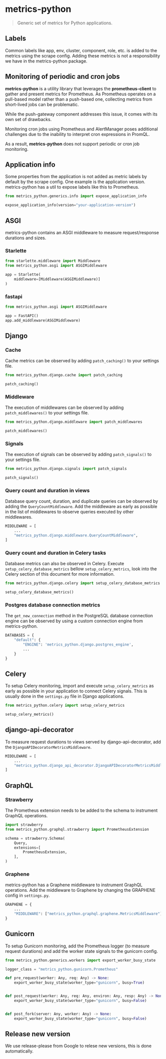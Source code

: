 # metrics-python

> Generic set of metrics for Python applications.

## Labels

Common labels like app, env, cluster, component, role, etc. is added to the
metrics using the scrape config. Adding these metrics is not a responsibility we
have in the metrics-python package.

## Monitoring of periodic and cron jobs

**metrics-python** is a utility library that leverages the **prometheus-client** to gather and present metrics for Prometheus. As Prometheus operates on a pull-based model rather than a push-based one, collecting metrics from short-lived jobs can be problematic.

While the push-gateway component addresses this issue, it comes with its own set of drawbacks.

Monitoring cron jobs using Prometheus and AlertManager poses additional challenges due to the inability to interpret cron expressions in PromQL.

As a result, **metrics-python** does not support periodic or cron job monitoring.

## Application info

Some properties from the application is not added as metric labels by default by
the scrape config. One example is the application version. metrics-python has a
util to expose labels like this to Prometheus.

```python
from metrics_python.generics.info import expose_application_info

expose_application_info(version="your-application-version")
```

## ASGI

metrics-python contains an ASGI middleware to measure request/response durations and sizes.

### Starlette

```python
from starlette.middleware import Middleware
from metrics_python.asgi import ASGIMiddleware

app = Starlette(
    middleware=[Middleware(ASGIMiddleware)]
)
```

### fastapi

```python
from metrics_python.asgi import ASGIMiddleware

app = FastAPI()
app.add_middleware(ASGIMiddleware)
```

## Django

### Cache

Cache metrics can be observed by adding `patch_caching()` to your settings file.

```python
from metrics_python.django.cache import patch_caching

patch_caching()
```

### Middleware

The execution of middlewares can be observed by adding `patch_middlewares()` to your settings file.

```python
from metrics_python.django.middleware import patch_middlewares

patch_middlewares()
```

### Signals

The execution of signals can be observed by adding `patch_signals()` to your settings file.

```python
from metrics_python.django.signals import patch_signals

patch_signals()
```

### Query count and duration in views

Database query count, duration, and duplicate queries can be observed
by adding the `QueryCountMiddleware`. Add the middleware as early as
possible in the list of middlewares to observe queries executed by
other middlewares.

```python
MIDDLEWARE = [
    ...
    "metrics_python.django.middleware.QueryCountMiddleware",
]
```

### Query count and duration in Celery tasks

Database metrics can also be observed in Celery. Execute
`setup_celery_database_metrics` bellow `setup_celery_metrics`,
look into the Celery section of this document for more information.

```python
from metrics_python.django.celery import setup_celery_database_metrics

setup_celery_database_metrics()
```

### Postgres database connection metrics

The `get_new_connection` method in the PostgreSQL database connection
engine can be observed by using a custom connection engine from
metrics-python.

```python
DATABASES = {
    "default": {
        "ENGINE": 'metrics_python.django.postgres_engine',
        ...
    }
}
```

## Celery

To setup Celery monitoring, import and execute `setup_celery_metrics` as early
as possible in your application to connect Celery signals. This is usually done
in the `settings.py` file in Django applications.

```python
from metrics_python.celery import setup_celery_metrics

setup_celery_metrics()
```

## django-api-decorator

To measure request durations to views served by django-api-decorator, add the `DjangoAPIDecoratorMetricsMiddleware`.

```python
MIDDLEWARE = [
    ...
    "metrics_python.django_api_decorator.DjangoAPIDecoratorMetricsMiddleware",
]
```

## GraphQL

### Strawberry

The Prometheus extension needs to be added to the schema to instrument GraphQL
operations.

```python
import strawberry
from metrics_python.graphql.strawberry import PrometheusExtension

schema = strawberry.Schema(
    Query,
    extensions=[
        PrometheusExtension,
    ],
)
```

### Graphene

metrics-python has a Graphene middleware to instrument GraphQL operations. Add
the middleware to Graphene by changing the GRAPHENE config in `settings.py`.

```python
GRAPHENE = {
    ...
    "MIDDLEWARE": ["metrics_python.graphql.graphene.MetricsMiddleware"],
}
```

## Gunicorn

To setup Gunicorn monitoring, add the Prometheus logger (to measure request
durations) and add the worker state signals to the gunicorn config.

```python
from metrics_python.generics.workers import export_worker_busy_state

logger_class = "metrics_python.gunicorn.Prometheus"

def pre_request(worker: Any, req: Any) -> None:
    export_worker_busy_state(worker_type="gunicorn", busy=True)


def post_request(worker: Any, req: Any, environ: Any, resp: Any) -> None:
    export_worker_busy_state(worker_type="gunicorn", busy=False)


def post_fork(server: Any, worker: Any) -> None:
    export_worker_busy_state(worker_type="gunicorn", busy=False)
```

## Release new version

We use release-please from Google to relese new versions, this is done automatically.
